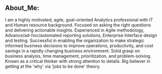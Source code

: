 ## About_Me:

I am a highly motivated, agile, goal-oriented Analytics professional with IT and Human resource background.  Focused on asking the right questions and delivering actionable insights. Experienced in Agile methodology, Advance/ad-hoc/automated reporting solutions, Enterprise Interface design and testing. Successful in enabling the organization to make strategic informed business decisions to improve operations, productivity, and cost savings in a rapidly changing business environment. Solid grasp on business analysis, time management, prioritization, and problem-solving. Known as a critical thinker with strong attention to details. Big believer in getting at the 'why' via ‘jobs to be done' theory.
